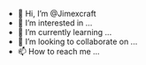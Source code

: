 - 👋 Hi, I’m @Jimexcraft
- 👀 I’m interested in ...
- 🌱 I’m currently learning ...
- 💞️ I’m looking to collaborate on ...
- 📫 How to reach me ...

<!---
Jimexcraft/Jimexcraft is a ✨ special ✨ repository because its `README.md` (this file) appears on your GitHub profile.
You can click the Preview link to take a look at your changes.
--->
